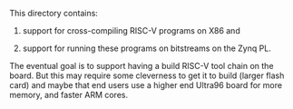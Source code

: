 This directory contains:

1) support for cross-compiling RISC-V programs on X86 and

2) support for running these programs on bitstreams on the Zynq PL.


The eventual goal is to support having a build RISC-V tool chain on the board. But this may require some cleverness to get it to build (larger flash card) and maybe that end users use a higher end Ultra96 board for more memory, and faster ARM cores.
